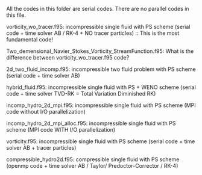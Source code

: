 All the codes in this folder are serial codes. There are no  parallel codes in this file.


vorticity_wo_tracer.f95: incompressible single fluid with PS scheme (serial code + time solver AB / RK-4 + NO tracer particles) :: This is the most fundamental code!

Two_demensional_Navier_Stokes_Vorticity_StreamFunction.f95: What is the difference between vorticity_wo_tracer.f95 code?

2d_two_fluid_incomp.f95: incompressible two fluid problem with PS scheme (serial code + time solver AB)

hybrid_fluid.f95: incompressible single fluid with PS + WENO scheme (serial code + time solver TVD-RK = Total Variation Diminished RK)

incomp_hydro_2d_mpi.f95: incompressible single fluid with PS scheme (MPI code without I/O parallelization)

incomp_hydro_2d_mpi_alloc.f95: incompressible single fluid with PS scheme (MPI code WITH I/O parallelization)

vorticity.f95: incompressible single fluid with PS scheme (serial code + time solver AB + tracer particles)

compressible_hydro2d.f95: compressible single fluid with PS scheme (openmp code + time solver AB / Taylor/ Predoctor-Corrector / RK-4)
